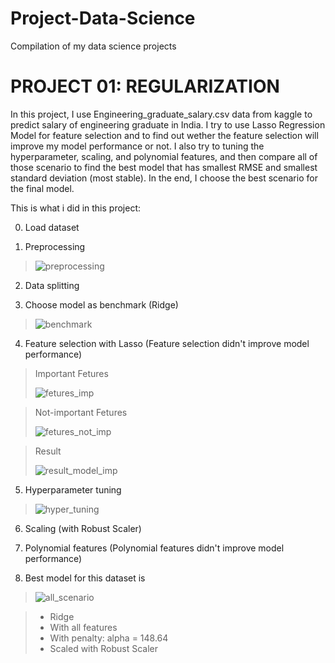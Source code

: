# Project-Data-Science
Compilation of my data science projects

# PROJECT 01: REGULARIZATION
In this project, I use Engineering_graduate_salary.csv data from kaggle to predict salary of engineering graduate in India. I try to use Lasso Regression Model for feature selection and to find out wether the feature selection will improve my model performance or not. I also try to tuning the hyperparameter, scaling, and polynomial features, and then compare all of those scenario to find the best model that has smallest RMSE and smallest standard deviation (most stable). In the end, I choose the best scenario for the final model.

This is what i did in this project:

0. Load dataset 

1. Preprocessing
> ![preprocessing](https://user-images.githubusercontent.com/74049658/131243464-6a8f93c6-5f2a-4ba8-afac-d150dac31602.PNG)

2. Data splitting

3. Choose model as benchmark (Ridge)
> ![benchmark](https://user-images.githubusercontent.com/74049658/131243376-64ab0502-6c32-407c-9f78-9e501747ed5b.PNG)

4. Feature selection with Lasso (Feature selection didn't improve model performance)

> Important Fetures
> 
> ![fetures_imp](https://user-images.githubusercontent.com/74049658/131243537-a9469472-9a4a-4cdc-a451-4e7b2b1876a5.PNG)

> Not-important Fetures
> 
> ![fetures_not_imp](https://user-images.githubusercontent.com/74049658/131243544-a1ae7d45-e3d2-4f7f-9475-9e68a2b0fd46.PNG)

> Result
> 
> ![result_model_imp](https://user-images.githubusercontent.com/74049658/131243430-9d769013-5ff1-4afc-8e5c-4ba5ae026f42.PNG)

5. Hyperparameter tuning
> ![hyper_tuning](https://user-images.githubusercontent.com/74049658/131243491-1741fe9f-a965-43de-be57-abc82d30229b.PNG)

6. Scaling (with Robust Scaler)

7. Polynomial features (Polynomial features didn't improve model performance) 

8. Best model for this dataset is 
> ![all_scenario](https://user-images.githubusercontent.com/74049658/131243501-73eb9b67-07c3-4963-9559-e8562855cb7f.PNG)

>- Ridge  
>- With all features
>- With penalty: alpha = 148.64
>- Scaled with Robust Scaler
